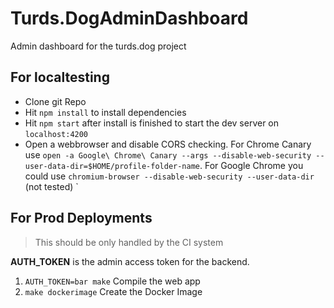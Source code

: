 # Turds.DogAdminDashboard

Admin dashboard for the turds.dog project

## For localtesting

- Clone git Repo
- Hit `npm install` to install dependencies
- Hit `npm start` after install is finished to start the dev server on `localhost:4200`
- Open a webbrowser and disable CORS checking. For Chrome Canary use `open -a Google\ Chrome\ Canary --args --disable-web-security --user-data-dir=$HOME/profile-folder-name`. For Google Chrome you could use `chromium-browser --disable-web-security --user-data-dir` (not tested)
`

## For Prod Deployments

> This should be only handled by the CI system

__AUTH_TOKEN__ is the admin access token for the backend.

1. `AUTH_TOKEN=bar make` Compile the web app
2. `make dockerimage` Create the Docker Image